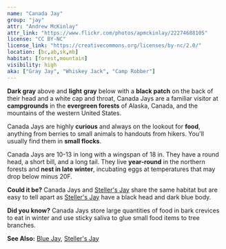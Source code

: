 ```yaml
---
name: "Canada Jay"
group: "jay"
attr: "Andrew McKinlay"
attr_link: "https://www.flickr.com/photos/apmckinlay/22274688105"
license: "CC BY-NC"
license_link: "https://creativecommons.org/licenses/by-nc/2.0/"
location: [bc,ab,sk,mb]
habitat: [forest,mountain]
visibility: high
aka: ["Gray Jay", "Whiskey Jack", "Camp Robber"]
---
```

**Dark gray** above and **light** **gray** below with a **black patch** on the back of their head and a white cap and throat, Canada Jays are a familiar visitor at **campgrounds** in the **evergreen forests** of Alaska, Canada, and the mountains of the western United States.

Canada Jays are highly **curious** and always on the lookout for **food**, anything from berries to small animals to handouts from hikers. You'll usually find them in **small flocks**.

Canada Jays are 10-13 in long with a wingspan of 18 in. They have a round head, a short bill, and a long tail. They live **year-round** in the northern forests and **nest in late winter**, incubating eggs at temperatures that may drop below minus 20F.

**Could it be?** Canada Jays and [Steller's Jay](/birds/steljay/) share the same habitat but are easy to tell apart as [Steller's Jay](/birds/steljay/) have a black head and dark blue body.

**Did you know?** Canada Jays store large quantities of food in bark crevices to eat in winter and use sticky saliva to glue small food items to tree branches.

<!-- generated, do not edit -->
**See Also:**
[Blue Jay](/birds/blujay/),
[Steller's Jay](/birds/steljay/)
